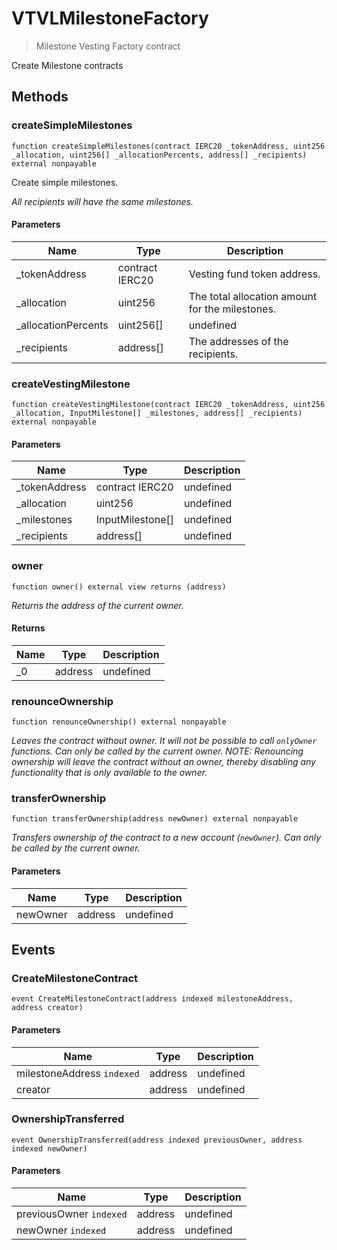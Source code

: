 # VTVLMilestoneFactory



> Milestone Vesting Factory contract

Create Milestone contracts



## Methods

### createSimpleMilestones

```solidity
function createSimpleMilestones(contract IERC20 _tokenAddress, uint256 _allocation, uint256[] _allocationPercents, address[] _recipients) external nonpayable
```

Create simple milestones.

*All recipients will have the same milestones.*

#### Parameters

| Name | Type | Description |
|---|---|---|
| _tokenAddress | contract IERC20 | Vesting fund token address. |
| _allocation | uint256 | The total allocation amount for the milestones. |
| _allocationPercents | uint256[] | undefined |
| _recipients | address[] | The addresses of the recipients. |

### createVestingMilestone

```solidity
function createVestingMilestone(contract IERC20 _tokenAddress, uint256 _allocation, InputMilestone[] _milestones, address[] _recipients) external nonpayable
```





#### Parameters

| Name | Type | Description |
|---|---|---|
| _tokenAddress | contract IERC20 | undefined |
| _allocation | uint256 | undefined |
| _milestones | InputMilestone[] | undefined |
| _recipients | address[] | undefined |

### owner

```solidity
function owner() external view returns (address)
```



*Returns the address of the current owner.*


#### Returns

| Name | Type | Description |
|---|---|---|
| _0 | address | undefined |

### renounceOwnership

```solidity
function renounceOwnership() external nonpayable
```



*Leaves the contract without owner. It will not be possible to call `onlyOwner` functions. Can only be called by the current owner. NOTE: Renouncing ownership will leave the contract without an owner, thereby disabling any functionality that is only available to the owner.*


### transferOwnership

```solidity
function transferOwnership(address newOwner) external nonpayable
```



*Transfers ownership of the contract to a new account (`newOwner`). Can only be called by the current owner.*

#### Parameters

| Name | Type | Description |
|---|---|---|
| newOwner | address | undefined |



## Events

### CreateMilestoneContract

```solidity
event CreateMilestoneContract(address indexed milestoneAddress, address creator)
```





#### Parameters

| Name | Type | Description |
|---|---|---|
| milestoneAddress `indexed` | address | undefined |
| creator  | address | undefined |

### OwnershipTransferred

```solidity
event OwnershipTransferred(address indexed previousOwner, address indexed newOwner)
```





#### Parameters

| Name | Type | Description |
|---|---|---|
| previousOwner `indexed` | address | undefined |
| newOwner `indexed` | address | undefined |



